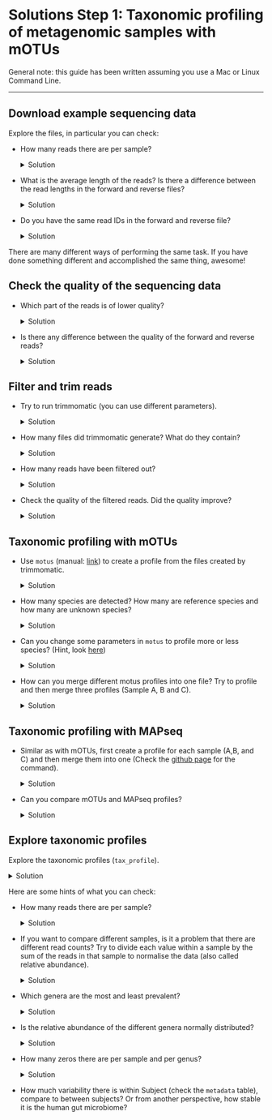 
# Solutions Step 1: Taxonomic profiling of metagenomic samples with mOTUs

General note: this guide has been written assuming you use a Mac or Linux Command Line.

---

## Download example sequencing data


 Explore the files, in particular you can check:

  - How many reads there are per sample?
    
    <details>
    <summary markdown="span">Solution</summary>

    Knowing that each read takes up four lines in the fastq file, we can simply count the number of lines with `wc -l` and divide the result by `4`. The following command does it all in one line. 
    ```bash
    echo $(cat sampleA_1.fastq|wc -l)/4|bc
    ```

    </details>

- What is the average length of the reads? Is there a difference between the read lengths in the forward and reverse files?
    <details>
    <summary markdown="span">Solution</summary>

    To quickly check the average length of the reads in the terminal, do: 
    ```bash
    awk 'NR%4==2{sum+=length($0)}END{print sum/(NR/4)}' sampleA_1.fastq
    ```
    The average read length in the reverse reads seem to be slightly lower in all the samples.

    </details>

- Do you have the same read IDs in the forward and reverse file? 
      <details>
    <summary markdown="span">Solution</summary>

    Since these are paired reads, the read ids should be identical and in the same order. You can check this in the terminal like so: 

    ```bash
    #get list of read ids from the forward and reverse files
    grep '@' sampleA_1.fastq > sampleA_ids_1.txt
    grep '@' sampleA_2.fastq > sampleA_ids_2.txt
    #check if they are identical 
    diff -s sampleA_ids_1.txt  sampleA_ids_2.txt
    ```

    </details>

There are many different ways of performing the same task. If you have done something different and accomplished the same thing, awesome!


## Check the quality of the sequencing data

- Which part of the reads is of lower quality?
    <details>
    <summary markdown="span">Solution</summary>

    The ends of the reads are typically of lower quality. This is to be expected. The quality of calls typically degrades as the run progresses due to problems in the sequencing chemistry. 

    </details>
- Is there any difference between the quality of the forward and reverse reads?
    <details>
    <summary markdown="span">Solution</summary>

    Reverse reads are usually of lower quality than forward reads, particularly at the read ends. Again this is due to the way paired end sequencing is performed with the forward orientiation is sequenced first followed by the reverse orientation. 

    </details>


## Filter and trim reads

- Try to run trimmomatic (you can use different parameters).

    <details>
    <summary markdown="span">Solution</summary>
    
    Here is an example command: 

    ```bash
    trimmomatic PE sampleA_1.fastq sampleA_2.fastq sampleA_filtered_1P.fastq sampleA_filtered_1U.fastq sampleA_filtered_2P.fastq sampleA_filtered_2U.fastq ILLUMINACLIP:TruSeq3-PE.fa:2:30:10 LEADING:3 TRAILING:3 SLIDINGWINDOW:4:15 MINLEN:36
    ``` 
    Here is a description of the parameters used in this specific command. You may have explored other parameters too. 

    - `ILLUMINACLIP`: specifies the file containing the adapter sequences to trim and additional parameters on how to perform the adapter trimming. `TruSeq3-PE.fa` (provided by `trimmomatic`) contains the Illumina adapter sequences used by HiSeq and MiSeq machines. 
    - `LEADING`: Remove low quality bases (lower than `3`) from the beginning of the reads. 
    - `TRAILING`: Remove low quality bases (lower than `3`) from the ends of the reads.
    - `SLIDINGWINDOW`: consider a window of bases (here `4` at once) and trim once the average quality within the window falls below a threshold quality (here `15`). 
    - `MINLEN`: remove reads lower than the specified min length (here `36`)
    </details>
    
- How many files did trimmomatic generate? What do they contain?
    <details>
    <summary markdown="span">Solution</summary>
    
    4 files are produced

    - sampleA_filtered_1P, containing the forward reads that pass the filter and have a mate (in filtered_2P);
    - sampleA_filtered_1U, containing the forward reads that pass the filter and do not have a mate (the paired reverse read didn't pass the filter)
    - sampleA_filtered_2P, containing the reverse reads that pass the filter and have a mate (in filtered_1P);
    - sampleA_filtered_2U, containing the reverse reads that pass the filter and do not have a mate (the paired forward read didn't pass the filter)

    </details>
- How many reads have been filtered out?
    <details>
    <summary markdown="span">Solution</summary>
    
     866 reads (1.27%) of all reads were filtered out from sampleA using the above parameters. 

    </details>
 
- Check the quality of the filtered reads. Did the quality improve?
    <details>
    <summary markdown="span">Solution</summary>
     
     You can check the quality of the filterd reads again with fastqc. 

     ```
     fastqc sampleA_filtered_1P.fastq
     fastqc sampleA_filtered_2P.fastq
     ```
     The quality of reads (particularly of the reverse reads) has improved!
    </details>
 
## Taxonomic profiling with mOTUs

- Use `motus` (manual: [link](https://github.com/motu-tool/mOTUs_v2#simple-examples)) to create a profile from the files created by trimmomatic.
    <details>
    <summary markdown="span">Solution</summary>
     Here is the mOTU command to generate a taxonomic profile using default parameters.

     ```bash
     motus profile -f sampleA_filterd_1P.fastq -r sampleA_filtered_2P.fastq -s sampleA_filtered_1U.fastq,sampleA_filtered_2U.fastq -n sampleA -o sampleA_profile.txt
     ```

    </details>
- How many species are detected? How many are reference species and how many are unknown species?
    
    <details>
    <summary markdown="span">Solution</summary>
    You can quickly check how many species were detected with:

    ```bash
    #this also counts unassigned so subtract 1 from the result
    grep -c -v '0.0000000000\|#' sampleA_profile.txt
    ```
    `97` species were dectected. 
    Around `3.4 %` were unassigned . 

    You can check how many ref-mOTUs were detected using these command:
    ```bash
    grep -v '0.0000000000\|#' sampleA_profile.txt > sampleA_profile_detected.txt
    grep -c 'ref_mOTU_v3_' sampleA_profile_detected.txt
    ```
    `39` ref-mOTUs were detected in sampleA. Note that this number is also reported as stdout when you run `motus profile`

    </details>
  

- Can you change some parameters in `motus` to profile more or less species? (Hint, look [here](https://github.com/motu-tool/mOTUs/wiki/Increase-precision-or-recall))
        <details>
    <summary markdown="span">Solution</summary>
    Precision is the number of TP out of the total number of detected species. 

    Recall is the number of detected species out of all the species actually present in the sample. 

    To increase precision at the cost of recall you can increase parameters `-g` (default: 3) and -l (default: 75). 

    ```
    motus profile -f sampleA_filterd_1P.fastq -r sampleA_filtered_2P.fastq -s sampleA_filtered_1U.fastq,sampleA_filtered_2U.fastq -n sampleA -o sampleA_profile_high_p.txt -g 8 -l 90
    ```
    We have detected just 37 species. 

    To increase recall at the cost of having more false positives you can do:

    ```bash 
    motus profile -f sampleA_filterd_1P.fastq -r sampleA_filtered_2P.fastq -s sampleA_filtered_1U.fastq,sampleA_filtered_2U.fastq -n sampleA -o sampleA_profile_high_r.txt -g 1 -l 45
    ```
    We have detected `331` species. 

    </details>



- How can you merge different motus profiles into one file? Try to profile and then merge three profiles (Sample A, B and C).

    <details>
    <summary markdown="span">Solution</summary>

    After creating the individual tax profiles for all the samples, do: 
    
    ```bash
    motus merge - i sampleA_profile.txt,sampleB_profile.txt,sampleC_profile.txt -o merged_profiles.txt
    ```
    This results in a tab-separated file containing the tax profiles. 
    </details>
## Taxonomic profiling with MAPseq

- Similar as with mOTUs, first create a profile for each sample (A,B, and C) and then merge them into one (Check the [github page](https://github.com/jfmrod/MAPseq) for the command). 

    <details>
    <summary markdown="span">Solution</summary>

    In order to create a taxonomic profile using `MAPseq` for sampleA do:

    ```bash
    mapseq sampleA_filtered_1P.fasta > sampleA.mseq
    ```
    `MAPseq` seems to be a bit faster than mOTUs (took ~2 min to run)

    `sampleA.mseq` contains the results from mapping reads to the reference database of OTUs provided by `MAPseq` (alignment score, database hit, etc) and the taxnomic classifications along with associated confidences. 

    After generating the `.mseq` files for all the samples, you can merge them into one OTU table like so:

    ```bash
    mapseq -otutable sampleA.mseq sampleB.mseq sampleC.mseq -ti 1 -tl 3 > mapseq_otutable_otu97.tsv
    ```
    This creates an OTU table containing reads mapped to 97% OTUs for sampleA, sampleB and sampleC. 

    Note that depending on whether `-ti` is 0 or 1, what `-tl` means changes. 

    If you have `-ti 0`, then `-tl` indicates the taxonomic level (0 (domain), 1 (phylum), 2 (class), 3 (order), 4 (family), 5 (genus), 6 (species)) . So if `-ti 0 -tl 3` means that the OTU table will report only read counts mapping to order-level NCBI taxonomies. 

    If you have `-ti 1`, then `-tl` indicates the OTU clustering level (1 (90% OTU), 2 (96% OTU), 3 (97% OTU), 4 (98%), 5 (99%)) . So if `-ti 1 -tl 3` means that the OTU table will report only read counts mapping to 97% OTUs. 
    
    To obtain reads mapping to 99% OTUs : 
    ```bash
    mapseq -otutable sampleA.mseq sampleB.mseq sampleC.mseq -ti 0 -tl 5 > mapseq_otutable_otu99.tsv
    ```

    If we increase the clustering level to 99%, we observe fewer species detected for all the samples. This might be because at a finer resolution, we might not be able to assign taxonomies too well resulting in a smaller number of species being profiled. 

    To obtain reads mapping to 96% OTUs : 

    ```bash
    mapseq -otutable sampleA.mseq sampleB.mseq sampleC.mseq -ti 0 -tl 2 > mapseq_otutable_otu96.tsv
    ```

    If we decrease the clustering level to 96%, we observe more species detected for all the samples. 

    </details>

- Can you compare mOTUs and MAPseq profiles?
    <details>
    <summary markdown="span">Solution</summary>

    | Profiler   | species detected in sampleA |
    |------------|-----------------------------|
    | mOTUs      | 97                          |
    | MAPseq 97% | 173                         |
    | MAPseq 99% | 121                         |
    | MAPseq 96% | 179                         |
    
    It looks like mOTUs is a bit more conservative at detecting species. Note that since mOTUs and OTUs are defined differently, it might not be straightforward to make a direct comparison. 
    </details>





## Explore taxonomic profiles

Explore the taxonomic profiles (`tax_profile`).  

<details>
<summary markdown="span">Solution</summary>

Load packages and taxonomic profile into your R environment

```r
#packages
library(tidyverse)

#tax profiles
load(url("https://www.embl.de/download/zeller/TEMP/NCCR_course/human_microbiome_dataset.Rdata"))
```

Let's have a quick peek at our data. 
```r
dim(tax_profile)
```
```r
head(tax_profile)
```

```r
head(metadata)
```
The 496 samples are from 124 patients (sampled 4 times over the course of the year). `tax_profile` contains the read counts of of species (rows) across all samples (columns).

For each sample, we know the corresponding subject id, timepoint of sampling and the sex of the subject. 


</details>

Here are some hints of what you can check:

- How many reads there are per sample?
    <details>
    <summary markdown="span">Solution</summary>

    Calculate total number of reads in every sample (also called library size of sample)

    ```r
    sample_read_counts <- data.frame(total_read_counts = colSums(tax_profile))
    ```

    How are the sample read counts distributed? 
    ```r
    ggplot(data = sample_read_counts) + geom_histogram(mapping = aes(x = total_read_counts), bins = 60) + ylab('Number of samples')
    ```
    Note how variable the total read counts are across all samples. This is a problem because this variation is most likely a result of the sequencing process and not any meaningful biological variation.

    </details>



- If you want to compare different samples, is it a problem that there are different read counts? Try to divide each value within a sample by the sum of the reads in that sample to normalise the data (also called relative abundance).
  

    <details>
    <summary markdown="span">Solution</summary>

    We need to remove this technical variation caused by differing total read counts to meaningfully compare samples. 
    We can do this by **relative abundance normalization** where we divide each value within a sample by the total read counts in that sample.

    ```r
    norm_tax_profile <- sweep(tax_profile,2,sample_read_counts[,1],"/")
    ```
 
    Now the abundances of each sample should sum to 1. 

    ```r
    all(colSums(norm_tax_profile) == 1)
    ```

    </details>

- Which genera are the most and least prevalent?

    <details>
    <summary markdown="span">Solution</summary>

    Prevalence of a species refers to the the proportion of samples in which that species is detected. 

    First we calculate prevalence for all the genera. 
    ```r
    number_of_samples = dim(tax_profile)[2]
    prevalence_df <- data.frame(Prevalence = rowSums(norm_tax_profile>0)/number_of_samples)
    ```

    You can explore the least and most prevalent species like so
    ```r
    prevalence_df %>% arrange(Prevalence)
    ```

    You can see that the most prevalent species are typically genera that that should be present in all human guts. This type of quick exploration can also serve as a sanity check (is there something we should not be seeing at all?)

    </details>
- Is the relative abundance of the different genera normally distributed?
    <details>
    <summary markdown="span">Solution</summary>
    
    If we look at the distribution of all relative abundances with a simple histogram:

    ```r
    abundances_df = data.frame(rel_abundances=norm_tax_profile %>% as.vector())

    ggplot(data = abundances_df) + geom_histogram(aes(rel_abundances),bins=100) 
    ```

    What about for individual genera?
    
    ```r
    genera_abundances_df = data.frame(rel_abundances=norm_tax_profile[10,])

    ggplot(data = genera_abundances_df) + geom_histogram(aes(rel_abundances),bins=50)
    ```

    The abundances are not normally distributed, which is to be expected, consindering the sparsity and compositionality of microbiome data. 

    </details>
  
- How many zeros there are per sample and per genus?
  
    <details>
    <summary markdown="span">Solution</summary>
    
    Taxonomic profiles are typically sparse because most species occur in frequently. Do we see this in our data as well? 

    How many 0s are present overall in the data? 
    ```r
    sum(norm_tax_profile == 0)/(dim(norm_tax_profile)[1]*dim(norm_tax_profile)[2])
    ```
    77% of the data are 0s!

    If we look at the percentage of 0s per sample:

    ```r
    data.frame(zeros_per_sample =colSums(norm_tax_profile == 0)/(dim(norm_tax_profile)[1]))
    ```
    We can see that the sparsity is similar across all samples. Do you think that if we had samples from a different environment (like Soil for instance), we might see something different?

    Percentage of 0s per genus is simply `1 - prevalence`
    ```r
    data.frame(zeros_per_sample =rowSums(norm_tax_profile == 0)/(dim(norm_tax_profile)[2]))
    ```

    Again, we note that some genera are more prevalent than others.

    </details>
  
- How much variability there is within Subject (check the `metadata` table), compare to between subjects? Or from another perspective, how stable it is the human gut microbiome?

